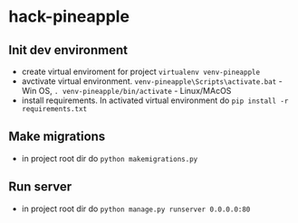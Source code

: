 # hack-pineapple

## Init dev environment
- create virtual enviroment for project `virtualenv venv-pineapple`
- avctivate virtual environment. `venv-pineapple\Scripts\activate.bat` - Win OS, `. venv-pineapple/bin/activate` - Linux/MAcOS
- install requirements. In activated virtual environment do `pip install -r requirements.txt`

## Make migrations
- in project root dir do `python makemigrations.py`

## Run server
- in project root dir do `python manage.py runserver 0.0.0.0:80`